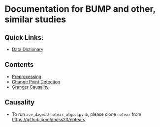 # Documentation for BUMP and other, similar studies

## Quick Links:
- [Data Dictionary](https://docs.google.com/spreadsheets/d/1fEhEWDA4bebr3VyEGJjZL6IAjXL2mLdgOBKjzJ8mxH8/edit#gid=0)

## Contents
- [Preprocessing](./notebooks/preprocessing.ipynb)
- [Change Point Detection](./notebooks/cpd.ipynb)
- [Granger Causality](./notebooks/granger.ipynb)

## Causality
- To run `ace_dagwithnotear_algo.ipynb`, please clone `notear` from https://github.com/jmoss20/notears. 